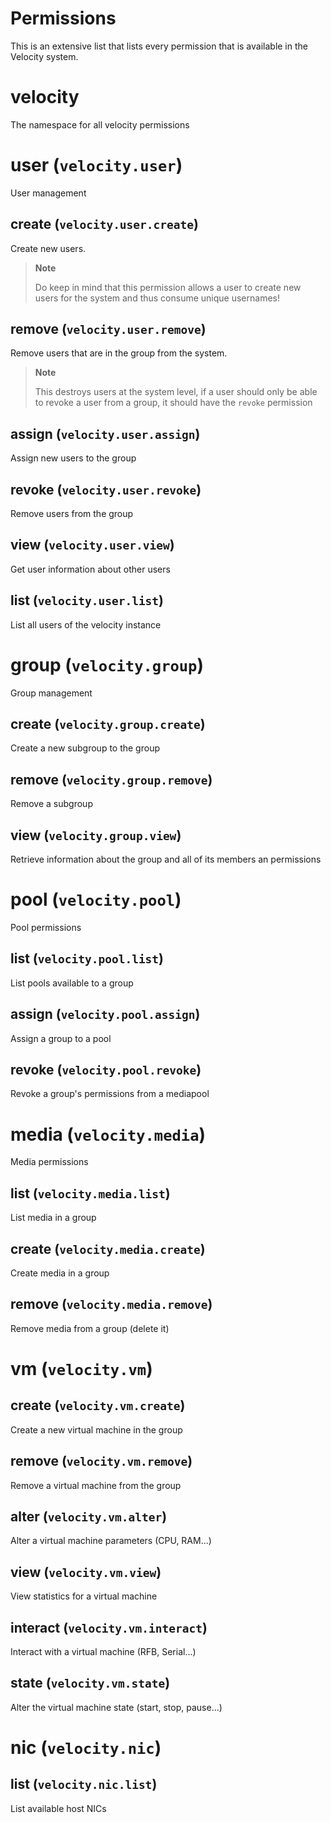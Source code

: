 # Permissions

This is an extensive list that lists every permission that is available in the Velocity system.

# velocity

The namespace for all velocity permissions

# user (`velocity.user`)

User management

## create (`velocity.user.create`)

Create new users.

> **Note**
> 
> Do keep in mind that this permission allows a user to create new users for the system and thus consume unique usernames!

## remove (`velocity.user.remove`)

Remove users that are in the group from the system.

> **Note**
> 
> This destroys users at the system level, if a user should only be able to revoke a user from a group, it should have the `revoke` permission

## assign (`velocity.user.assign`)

Assign new users to the group

## revoke (`velocity.user.revoke`)

Remove users from the group

## view (`velocity.user.view`)

Get user information about other users

## list (`velocity.user.list`)

List all users of the velocity instance

# group (`velocity.group`)

Group management

## create (`velocity.group.create`)

Create a new subgroup to the group

## remove (`velocity.group.remove`)

Remove a subgroup

## view (`velocity.group.view`)

Retrieve information about the group and all of its members an permissions

# pool (`velocity.pool`)

Pool permissions

## list (`velocity.pool.list`)

List pools available to a group

## assign (`velocity.pool.assign`)

Assign a group to a pool

## revoke (`velocity.pool.revoke`)

Revoke a group's permissions from a mediapool

# media (`velocity.media`)

Media permissions

## list (`velocity.media.list`)

List media in a group

## create (`velocity.media.create`)

Create media in a group

## remove (`velocity.media.remove`)

Remove media from a group (delete it)

# vm (`velocity.vm`)

## create (`velocity.vm.create`)

Create a new virtual machine in the group

## remove (`velocity.vm.remove`)

Remove a virtual machine from the group

## alter (`velocity.vm.alter`)

Alter a virtual machine parameters (CPU, RAM...)

## view (`velocity.vm.view`)

View statistics for a virtual machine

## interact (`velocity.vm.interact`)

Interact with a virtual machine (RFB, Serial...)

## state (`velocity.vm.state`)

Alter the virtual machine state (start, stop, pause...)

# nic (`velocity.nic`)

## list (`velocity.nic.list`)

List available host NICs
